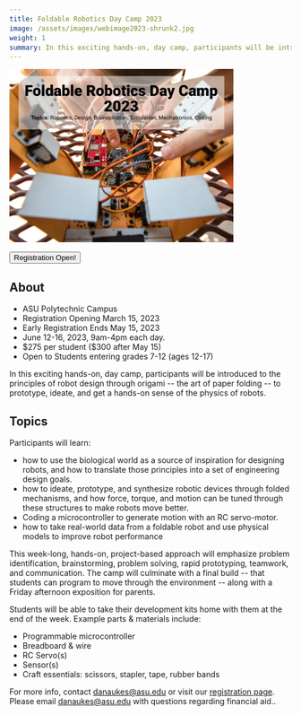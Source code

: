 ```yaml
---
title: Foldable Robotics Day Camp 2023
image: /assets/images/webimage2023-shrunk2.jpg
weight: 1
summary: In this exciting hands-on, day camp, participants will be introduced to the principles of robot design through origami -- the art of paper folding -- to prototype, ideate, and get a hands-on sense of the physics of robots.
---
```


<div class="text-center">
<img src="/assets/images/webimage2023-shrunk2.jpg" width="400px">
</div>


<a href="https://specialevents.asu.edu/foldable-robotics-camp-2023"> <button type="button" class="btn btn-primary">Registration Open!</button></a>

## About

* ASU Polytechnic Campus
* Registration Opening March 15, 2023
* Early Registration Ends May 15, 2023
* June 12-16, 2023, 9am-4pm each day.
* \$275 per student (\$300 after May 15)
* Open to Students entering grades 7-12 (ages 12-17)

In this exciting hands-on, day camp, participants will be introduced to the principles of robot design through origami -- the art of paper folding -- to prototype, ideate, and get a hands-on sense of the physics of robots.

## Topics

Participants will learn:

* how to use the biological world as a source of inspiration for designing robots, and how to translate those principles into a set of engineering design goals.
* how to ideate, prototype, and synthesize robotic devices through folded mechanisms, and how force, torque, and motion can be tuned through these structures to make robots move better.
* Coding a microcontroller to generate motion with an RC servo-motor.
* how to take real-world data from a foldable robot and use physical models to improve robot performance

This week-long, hands-on, project-based approach will emphasize problem identification, brainstorming, problem solving, rapid prototyping, teamwork, and communication. The camp will culminate with a final build -- that students can program to move through the environment -- along with a Friday afternoon exposition for parents.

Students will be able to take their development kits home with them at the end of the week.  Example parts & materials include:

* Programmable microcontroller
* Breadboard & wire
* RC Servo(s)
* Sensor(s)
* Craft essentials: scissors, stapler, tape, rubber bands

For more info, contact <danaukes@asu.edu> or visit our [registration page](https://specialevents.asu.edu/foldable-robotics-camp-2023).    Please email [danaukes@asu.edu](danaukes@asu.edu) with questions regarding financial aid..

<!--
<a href="#"> <button type="button" class="btn btn-primary">Registration Not Yet Available</button></a>
-->
